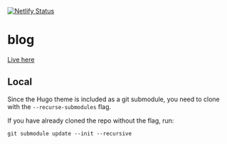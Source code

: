 [![Netlify Status](https://api.netlify.com/api/v1/badges/b94306c5-0995-4ea1-ac1b-a9d17ed1ee98/deploy-status)](https://app.netlify.com/sites/agitated-thompson-c4185c/deploys)

# blog

[Live here](raulcodes.com)

## Local
Since the Hugo theme is included as a git submodule, you need to clone with the `--recurse-submodules` flag.

If you have already cloned the repo without the flag, run:

```
git submodule update --init --recursive
```
